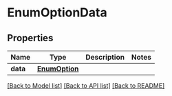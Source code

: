 # EnumOptionData

## Properties
Name | Type | Description | Notes
------------ | ------------- | ------------- | -------------
**data** | [**EnumOption**](EnumOption.md) |  | 

[[Back to Model list]](../README.md#documentation-for-models) [[Back to API list]](../README.md#documentation-for-api-endpoints) [[Back to README]](../README.md)

